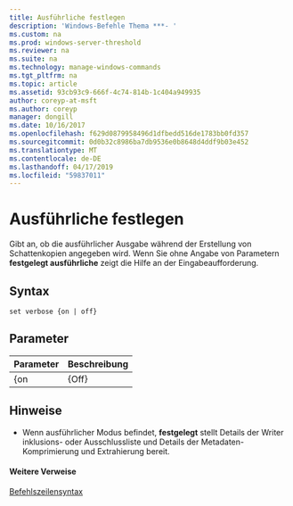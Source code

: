 ```yaml
---
title: Ausführliche festlegen
description: 'Windows-Befehle Thema ***- '
ms.custom: na
ms.prod: windows-server-threshold
ms.reviewer: na
ms.suite: na
ms.technology: manage-windows-commands
ms.tgt_pltfrm: na
ms.topic: article
ms.assetid: 93cb93c9-666f-4c74-814b-1c404a949935
author: coreyp-at-msft
ms.author: coreyp
manager: dongill
ms.date: 10/16/2017
ms.openlocfilehash: f629d0879958496d1dfbedd516de1783bb0fd357
ms.sourcegitcommit: 0d0b32c8986ba7db9536e0b8648d4ddf9b03e452
ms.translationtype: MT
ms.contentlocale: de-DE
ms.lasthandoff: 04/17/2019
ms.locfileid: "59837011"
---
```

# <a name="set-verbose"></a>Ausführliche festlegen



Gibt an, ob die ausführlicher Ausgabe während der Erstellung von Schattenkopien angegeben wird. Wenn Sie ohne Angabe von Parametern **festgelegt ausführliche** zeigt die Hilfe an der Eingabeaufforderung.

## <a name="syntax"></a>Syntax

```
set verbose {on | off}
```

## <a name="parameters"></a>Parameter

|Parameter|Beschreibung|
|---------|-----------|
|{on | {Off}|Aktiviert den ausführlichen Modus aktivieren oder deaktivieren.|

## <a name="remarks"></a>Hinweise

-   Wenn ausführlicher Modus befindet, **festgelegt** stellt Details der Writer inklusions- oder Ausschlussliste und Details der Metadaten-Komprimierung und Extrahierung bereit.

#### <a name="additional-references"></a>Weitere Verweise

[Befehlszeilensyntax](command-line-syntax-key.md)